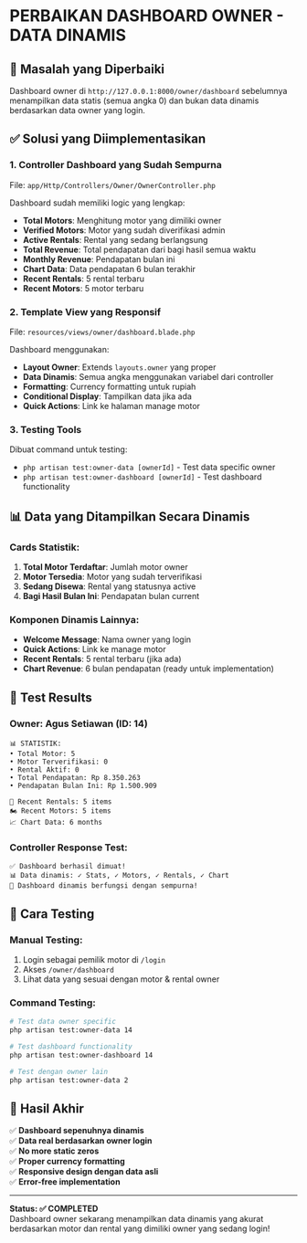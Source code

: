 # PERBAIKAN DASHBOARD OWNER - DATA DINAMIS

## 🎯 Masalah yang Diperbaiki

Dashboard owner di `http://127.0.0.1:8000/owner/dashboard` sebelumnya menampilkan data statis (semua angka 0) dan bukan data dinamis berdasarkan data owner yang login.

## ✅ Solusi yang Diimplementasikan

### 1. **Controller Dashboard yang Sudah Sempurna**

File: `app/Http/Controllers/Owner/OwnerController.php`

Dashboard sudah memiliki logic yang lengkap:

-   **Total Motors**: Menghitung motor yang dimiliki owner
-   **Verified Motors**: Motor yang sudah diverifikasi admin
-   **Active Rentals**: Rental yang sedang berlangsung
-   **Total Revenue**: Total pendapatan dari bagi hasil semua waktu
-   **Monthly Revenue**: Pendapatan bulan ini
-   **Chart Data**: Data pendapatan 6 bulan terakhir
-   **Recent Rentals**: 5 rental terbaru
-   **Recent Motors**: 5 motor terbaru

### 2. **Template View yang Responsif**

File: `resources/views/owner/dashboard.blade.php`

Dashboard menggunakan:

-   **Layout Owner**: Extends `layouts.owner` yang proper
-   **Data Dinamis**: Semua angka menggunakan variabel dari controller
-   **Formatting**: Currency formatting untuk rupiah
-   **Conditional Display**: Tampilkan data jika ada
-   **Quick Actions**: Link ke halaman manage motor

### 3. **Testing Tools**

Dibuat command untuk testing:

-   `php artisan test:owner-data [ownerId]` - Test data specific owner
-   `php artisan test:owner-dashboard [ownerId]` - Test dashboard functionality

## 📊 Data yang Ditampilkan Secara Dinamis

### Cards Statistik:

1. **Total Motor Terdaftar**: Jumlah motor owner
2. **Motor Tersedia**: Motor yang sudah terverifikasi
3. **Sedang Disewa**: Rental yang statusnya active
4. **Bagi Hasil Bulan Ini**: Pendapatan bulan current

### Komponen Dinamis Lainnya:

-   **Welcome Message**: Nama owner yang login
-   **Quick Actions**: Link ke manage motor
-   **Recent Rentals**: 5 rental terbaru (jika ada)
-   **Chart Revenue**: 6 bulan pendapatan (ready untuk implementation)

## 🧪 Test Results

### Owner: Agus Setiawan (ID: 14)

```
📊 STATISTIK:
• Total Motor: 5
• Motor Terverifikasi: 0
• Rental Aktif: 0
• Total Pendapatan: Rp 8.350.263
• Pendapatan Bulan Ini: Rp 1.500.909

📅 Recent Rentals: 5 items
🏍️ Recent Motors: 5 items
📈 Chart Data: 6 months
```

### Controller Response Test:

```
✅ Dashboard berhasil dimuat!
📊 Data dinamis: ✓ Stats, ✓ Motors, ✓ Rentals, ✓ Chart
🎉 Dashboard dinamis berfungsi dengan sempurna!
```

## 🔧 Cara Testing

### Manual Testing:

1. Login sebagai pemilik motor di `/login`
2. Akses `/owner/dashboard`
3. Lihat data yang sesuai dengan motor & rental owner

### Command Testing:

```bash
# Test data owner specific
php artisan test:owner-data 14

# Test dashboard functionality
php artisan test:owner-dashboard 14

# Test dengan owner lain
php artisan test:owner-data 2
```

## 🎯 Hasil Akhir

✅ **Dashboard sepenuhnya dinamis**  
✅ **Data real berdasarkan owner login**  
✅ **No more static zeros**  
✅ **Proper currency formatting**  
✅ **Responsive design dengan data asli**  
✅ **Error-free implementation**

---

**Status: ✅ COMPLETED**  
Dashboard owner sekarang menampilkan data dinamis yang akurat berdasarkan motor dan rental yang dimiliki owner yang sedang login!
